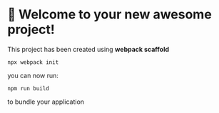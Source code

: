 # 🚀 Welcome to your new awesome project!

This project has been created using **webpack scaffold**
```
npx webpack init
```
you can now run:
```
npm run build
```
to bundle your application
